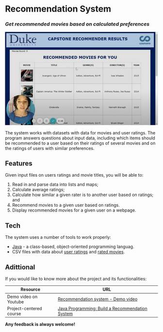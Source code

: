# Recommendation System 
### _Get recommended movies based on calculated preferences_

![Featured image](./featured_.png)

The system works with datasets with data for movies and user ratings. The program answers questions about input data, including which items should be recommended to a user based on their ratings of several movies and on the ratings of users with similar preferences. 

## Features
Given input files on users ratings and movie titles, you will be able to:
1. Read in and parse data into lists and maps;
2. Calculate average ratings;
3. Calculate how similar a given rater is to another user based on ratings; and
4. Recommend movies to a given user based on ratings. 
5. Display recommended movies for a given user on a webpage.


## Tech

The system uses a number of tools to work properly:

- [Java][java] - a class-based, object-oriented programming languag.
- CSV files with data about [user ratings](/data/ratings.csv) and [rated movies](/data/ratedmoviesfull.csv).

## Adittional 

If you would like to know more about the project and its functionalities:

| Resource | URL|
| ------ | ------ |
| Demo video on Youtube | [Recommendation system - Demo video][youtube-demo] |
| Project-centered course | [Java Programming: Build a Recommendation System][course] |


**Any feedback is always welcome!**

[//]: # (These are reference links used in the body of this note and get stripped out when the markdown processor does its job.)

   [Java]: <https://www.java.com/>

   [youtube-demo]: <https://www.youtube.com/watch?v=T3vbLMzoNRU>
   [course]: <https://www.coursera.org/learn/java-programming-recommender>
